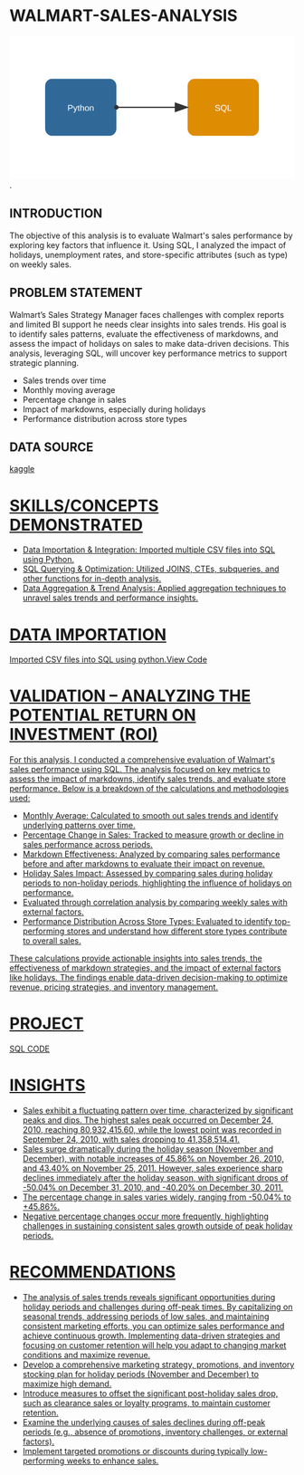 # WALMART-SALES-ANALYSIS
![data-flow-animated.svg](https://github.com/giftekpen/WALMART-SALES-ANALYSIS/blob/main/data-flow-animated.svg).
## INTRODUCTION
The objective of this analysis is to evaluate Walmart's sales performance by exploring key factors that influence it. Using SQL, I analyzed the impact of holidays, unemployment rates, and store-specific attributes (such as type) on weekly sales.
## PROBLEM STATEMENT
Walmart’s Sales Strategy Manager faces challenges with complex reports and limited BI support he needs clear insights into sales trends. His goal is to identify sales patterns, evaluate the effectiveness of markdowns, and assess the impact of holidays on sales to make data-driven decisions. This analysis, leveraging SQL, will uncover key performance metrics to support strategic planning.
- Sales trends over time
- Monthly moving average
- Percentage change in sales
- Impact of markdowns, especially during holidays
- Performance distribution across store types
  
## DATA SOURCE
<a href="https://www.kaggle.com/datasets/gustavoserafim/walmart-recruiting-store-sales-forecasting-gsr">kaggle
# SKILLS/CONCEPTS DEMONSTRATED
- Data Importation & Integration: Imported multiple CSV files into SQL using Python.
- SQL Querying & Optimization: Utilized JOINS, CTEs, subqueries, and other functions for in-depth analysis.
- Data Aggregation & Trend Analysis: Applied aggregation techniques to unravel sales trends and performance insights.
  
# DATA IMPORTATION
Imported CSV files into SQL using python.<a href="https://github.com/giftekpen/WALMART-SALES-ANALYSIS/blob/main/Csv%20import%20to%20sql.ipynb">View Code

# VALIDATION – ANALYZING THE POTENTIAL RETURN ON INVESTMENT (ROI)
For this analysis, I conducted a comprehensive evaluation of Walmart's sales performance using SQL. The analysis focused on key metrics to assess the impact of markdowns, identify sales trends, and evaluate store performance. Below is a breakdown of the calculations and methodologies used:

- Monthly Average: Calculated to smooth out sales trends and identify underlying patterns over time.
- Percentage Change in Sales: Tracked to measure growth or decline in sales performance across periods.
- Markdown Effectiveness: Analyzed by comparing sales performance before and after markdowns to evaluate their impact on revenue.
- Holiday Sales Impact: Assessed by comparing sales during holiday periods to non-holiday periods, highlighting the influence of holidays on performance.
- Evaluated through correlation analysis by comparing weekly sales with external factors.
- Performance Distribution Across Store Types: Evaluated to identify top-performing stores and understand how different store types contribute to overall sales.

These calculations provide actionable insights into sales trends, the effectiveness of markdown strategies, and the impact of external factors like holidays. The findings enable data-driven decision-making to optimize revenue, pricing strategies, and inventory management.

# PROJECT
<a href="https://github.com/giftekpen/WALMART-SALES-ANALYSIS/blob/main/WALMART%20SQL%20PROJECT%20DONE.sql">SQL CODE

# INSIGHTS
- Sales exhibit a fluctuating pattern over time, characterized by significant peaks and dips. The highest sales peak occurred on December 24, 2010, reaching 80,932,415.60, while the lowest point was recorded in September 24, 2010, with sales dropping to 41,358,514.41.
- Sales surge dramatically during the holiday season (November and December), with notable increases of 45.86% on November 26, 2010, and 43.40% on November 25, 2011. However, sales experience sharp declines immediately after the holiday season, with significant drops of -50.04% on December 31, 2010, and -40.20% on December 30, 2011.
- The percentage change in sales varies widely, ranging from -50.04% to +45.86%.
- Negative percentage changes occur more frequently, highlighting challenges in sustaining consistent sales growth outside of peak holiday periods.

# RECOMMENDATIONS
- The analysis of sales trends reveals significant opportunities during holiday periods and challenges during off-peak times. By capitalizing on seasonal trends, addressing periods of low sales, and maintaining consistent marketing efforts, you can optimize sales performance and achieve continuous growth. Implementing data-driven strategies and focusing on customer retention will help you adapt to changing market conditions and maximize revenue.
- Develop a comprehensive marketing strategy, promotions, and inventory stocking plan for holiday periods (November and December) to maximize high demand.
- Introduce measures to offset the significant post-holiday sales drop, such as clearance sales or loyalty programs, to maintain customer retention.
- Examine the underlying causes of sales declines during off-peak periods (e.g., absence of promotions, inventory challenges, or external factors).
- Implement targeted promotions or discounts during typically low-performing weeks to enhance sales.
